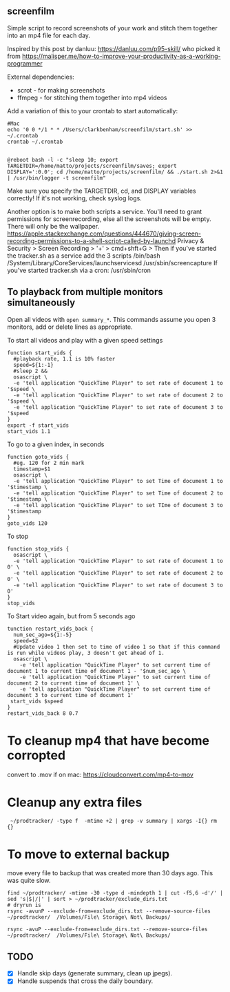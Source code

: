 ## screenfilm

Simple script to record screenshots of your work and stitch them together into an mp4 file for each day.

Inspired by this post by danluu: https://danluu.com/p95-skill/ who picked it from https://malisper.me/how-to-improve-your-productivity-as-a-working-programmer

External dependencies:
- scrot - for making screenshots
- ffmpeg - for stitching them together into mp4 videos

Add a variation of this to your crontab to start automatically:

```
#Mac
echo '0 0 */1 * * /Users/clarkbenham/screenfilm/start.sh' >> ~/.crontab
crontab ~/.crontab


@reboot bash -l -c "sleep 10; export TARGETDIR=/home/matto/projects/screenfilm/saves; export DISPLAY=':0.0'; cd /home/matto/projects/screenfilm/ && ./start.sh 2>&1 | /usr/bin/logger -t screenfilm"
```

Make sure you specify the TARGETDIR, cd, and DISPLAY variables correctly! If it's not working, check syslog logs.


Another option is to make both scripts a service. 
You'll need to grant permissions for screenrecording, else all the screenshots will be empty. There will only be the wallpaper.
https://apple.stackexchange.com/questions/444670/giving-screen-recording-permissions-to-a-shell-script-called-by-launchd
Privacy & Security > Screen Recording > '+' > cmd+shft+G > 
Then if you've started the tracker.sh as a service add the 3 scripts /bin/bash /System/Library/CoreServices/launchservicesd /usr/sbin/screencapture 
If you've started tracker.sh via a cron: /usr/sbin/cron


## To playback from multiple monitors simultaneously
Open all videos with `open summary_*`. This commands assume you open 3 monitors, add or delete lines as appropriate.

To start all videos and play with a given speed settings
```
function start_vids {
  #playback rate, 1.1 is 10% faster
  speed=${1:-1}
  #sleep 2 &&
  osascript \
  -e 'tell application "QuickTime Player" to set rate of document 1 to '$speed \
  -e 'tell application "QuickTime Player" to set rate of document 2 to '$speed \
  -e 'tell application "QuickTime Player" to set rate of document 3 to '$speed
}
export -f start_vids
start_vids 1.1
```

To go to a given index, in seconds
```
function goto_vids {
  #eg. 120 for 2 min mark
  timestamp=$1 
  osascript \
  -e 'tell application "QuickTime Player" to set Time of document 1 to '$timestamp \
  -e 'tell application "QuickTime Player" to set Time of document 2 to '$timestamp \
  -e 'tell application "QuickTime Player" to set TIme of document 3 to '$timestamp
}
goto_vids 120
```

To stop
```
function stop_vids {
  osascript \
  -e 'tell application "QuickTime Player" to set rate of document 1 to 0' \
  -e 'tell application "QuickTime Player" to set rate of document 2 to 0' \
  -e 'tell application "QuickTime Player" to set rate of document 3 to 0'
}
stop_vids
```

To Start video again, but from 5 seconds ago
```
tunction restart_vids_back {
  num_sec_ago=${1:-5}
  speed=$2
  #Update video 1 then set to time of video 1 so that if this command is run while videos play, 3 doesn't get ahead of 1.
  osascript \
    -e 'tell application "QuickTime Player" to set current time of document 1 to current time of document 1 - '$num_sec_ago \
    -e 'tell application "QuickTime Player" to set current time of document 2 to current time of document 1' \
    -e 'tell application "QuickTime Player" to set current time of document 3 to current time of document 1'
 start_vids $speed
}
restart_vids_back 8 0.7
```

# To cleanup mp4 that have become corropted
convert to .mov if on mac: https://cloudconvert.com/mp4-to-mov
# Cleanup any extra files
` ~/prodtracker/ -type f  -mtime +2 | grep -v summary | xargs -I{} rm {}`

# To move to external backup
move every file to backup that was created more than 30 days ago. This was quite slow.
```
find ~/prodtracker/ -mtime -30 -type d -mindepth 1 | cut -f5,6 -d'/' | sed 's|$|/|' | sort > ~/prodtracker/exclude_dirs.txt 
# dryrun is
rsync -avunP --exclude-from=exclude_dirs.txt --remove-source-files  ~/prodtracker/  /Volumes/File\ Storage\ Not\ Backups/

rsync -avuP --exclude-from=exclude_dirs.txt --remove-source-files  ~/prodtracker/  /Volumes/File\ Storage\ Not\ Backups/
```

## TODO

- [x] Handle skip days (generate summary, clean up jpegs).
- [x] Handle suspends that cross the daily boundary.

